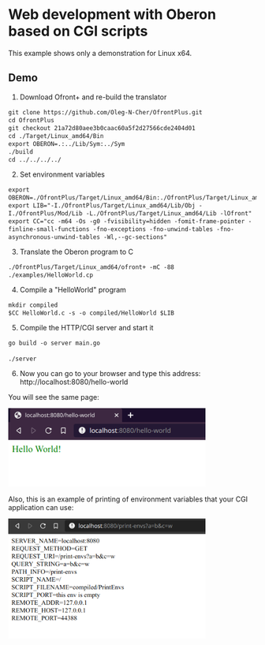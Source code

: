# Web development with Oberon based on CGI scripts

This example shows only a demonstration for Linux x64.

## Demo

1. Download Ofront+ and re-build the translator

```
git clone https://github.com/Oleg-N-Cher/OfrontPlus.git
cd OfrontPlus
git checkout 21a72d80aee3b0caac60a5f2d27566cde2404d01
cd ./Target/Linux_amd64/Bin
export OBERON=.:../Lib/Sym:../Sym
./build
cd ../../../../
```

2. Set environment variables

```
export OBERON=./OfrontPlus/Target/Linux_amd64/Bin:./OfrontPlus/Target/Linux_amd64/Bin/../Lib/Sym:./OfrontPlus/Target/Linux_amd64/Bin/../Sym
export LIB="-I./OfrontPlus/Target/Linux_amd64/Lib/Obj -I./OfrontPlus/Mod/Lib -L./OfrontPlus/Target/Linux_amd64/Lib -lOfront"
export CC="cc -m64 -Os -g0 -fvisibility=hidden -fomit-frame-pointer -finline-small-functions -fno-exceptions -fno-unwind-tables -fno-asynchronous-unwind-tables -Wl,--gc-sections"
```

3. Translate the Oberon program to C

```
./OfrontPlus/Target/Linux_amd64/ofront+ -mC -88 ./examples/HelloWorld.cp
```

4. Compile a "HelloWorld" program

```
mkdir compiled
$CC HelloWorld.c -s -o compiled/HelloWorld $LIB
```

5. Compile the HTTP/CGI server and start it

```
go build -o server main.go

./server
```

6. Now you can go to your browser and type this address: http://localhost:8080/hello-world

You will see the same page:

<img src="./screen.png" width="400">

Also, this is an example of printing of environment variables that your CGI application can use:

<img src="./screen-envs.png" width="400">

